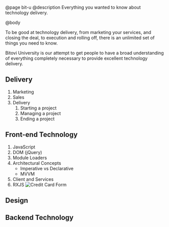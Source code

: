 @page bit-u
@description Everything you wanted to know about technology delivery.

@body


To be good at technology delivery, from marketing your services,
and closing the deal, to execution and rolling off, there is an
unlimited set of things you need to know.

Bitovi University is our attempt to get people to have a broad understanding
of everything completely necessary to provide excellent technology delivery.

## Delivery

1. Marketing
2. Sales
3. Delivery
   1. Starting a project
   2. Managing a project
   3. Ending a project

## Front-end Technology

1. JavaScript
2. DOM (jQuery)
3. Module Loaders
4. Architectural Concepts
   - Imperative vs Declarative
   - MVVM
5. Client and Services
6. RXJS ![Credit Card Form](https://user-images.githubusercontent.com/78602/27451508-d86e9bd8-5754-11e7-954b-a812e1ed63b1.png "Credit Card Form")

## Design

## Backend Technology
